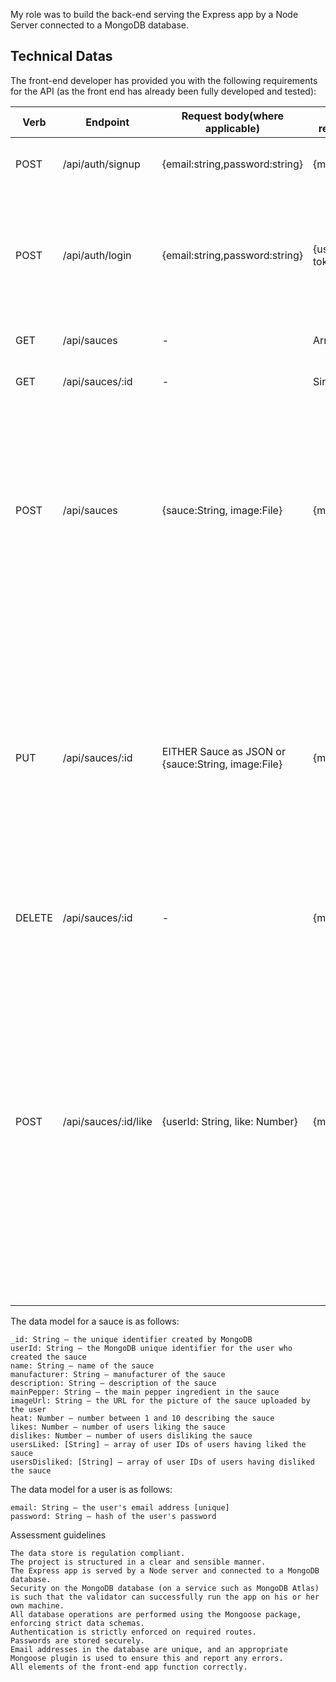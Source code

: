 
My role was to build the back-end serving the Express app by a Node Server connected to a MongoDB database. 


## Technical Datas



The front-end developer has provided you with the following requirements for the API (as the front end has already been fully developed and tested):

| Verb | Endpoint | Request body(where applicable) | Expected response type | Function |
|--------|------------------|----------------------------------------------------|---------------------------------|------------------------------------------------------------------------------------------------------------------------------------------------------------------------------------------------------------------------------------------------------------------------------------------------------------------------------------------------------------------------------------------------------------------------------------------------------|
| POST | /api/auth/signup | {email:string,password:string} | {message:String} | Hashes user password, adds user to database |
| POST | /api/auth/login | {email:string,password:string} | {userId: string, token: string} | Checks user credentials, returning the user's _id from the database and a signed JSON web token (also containing the user's _id) |
| GET | /api/sauces | - | Array of sauces | Returns array of all sauces in the database |
| GET | /api/sauces/:id | - | Single sauce | Returns the sauce with the provided _id |
| POST | /api/sauces | {sauce:String, image:File} | {message:String} | Captures and saves image, parses stringified sauce and saves it to the  database, setting its imageUrl correctly. Initializes sauces likes and  dislikes to 0, and usersLiked and usersDisliked to empty arrays. |
| PUT | /api/sauces/:id | EITHER Sauce as JSON or {sauce:String, image:File} | {message:String} | Updates the sauce with the provided _id. If an image is uploaded,  capture it and update the sauces imageUrl. If no file is provided, the  sauce details are directly within the request body (req.body.name,  req.body.heat etc). If a file is provided, the stringified sauce is in  req.body.sauce. |
| DELETE | /api/sauces/:id | - | {message:String} | Deletes the sauce with the provided _id. |
| POST | /api/sauces/:id/like | {userId: String, like: Number} | {message:String} | Sets "like" status for the userId provided. If like = 1, the user likes  the sauce. If like = 0, the user is cancelling their like or dislike. If  like = -1, the user dislikes the sauce. The user's ID must be added to  or removed from the appropriate array, keeping track of their  preferences and preventing them from liking or disliking the same sauce  multiple times. Total number of likes and dislikes to be updated with  each like. |



The data model for a sauce is as follows:

    _id: String — the unique identifier created by MongoDB
    userId: String — the MongoDB unique identifier for the user who created the sauce
    name: String — name of the sauce
    manufacturer: String — manufacturer of the sauce
    description: String — description of the sauce
    mainPepper: String — the main pepper ingredient in the sauce
    imageUrl: String — the URL for the picture of the sauce uploaded by the user
    heat: Number — number between 1 and 10 describing the sauce
    likes: Number — number of users liking the sauce
    dislikes: Number — number of users disliking the sauce
    usersLiked: [String] — array of user IDs of users having liked the sauce
    usersDisliked: [String] — array of user IDs of users having disliked the sauce

The data model for a user is as follows:

    email: String — the user's email address [unique]
    password: String — hash of the user's password



Assessment guidelines

    The data store is regulation compliant.
    The project is structured in a clear and sensible manner.
    The Express app is served by a Node server and connected to a MongoDB database.
    Security on the MongoDB database (on a service such as MongoDB Atlas) is such that the validator can successfully run the app on his or her own machine.
    All database operations are performed using the Mongoose package, enforcing strict data schemas.
    Authentication is strictly enforced on required routes.
    Passwords are stored securely.
    Email addresses in the database are unique, and an appropriate Mongoose plugin is used to ensure this and report any errors.
    All elements of the front-end app function correctly.
